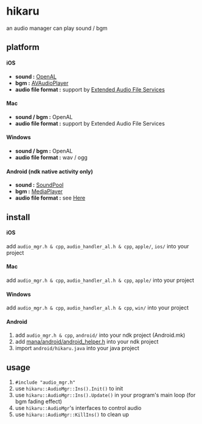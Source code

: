 hikaru
======

an audio manager can play sound / bgm

platform
--------
#### iOS
* __sound :__ [OpenAL](http://www.openal.org/)
* __bgm :__ [AVAudioPlayer](http://developer.apple.com/library/ios/#DOCUMENTATION/AVFoundation/Reference/AVAudioPlayerClassReference/Reference/Reference.html)
* __audio file format :__ support by [Extended Audio File Services](https://developer.apple.com/library/mac/#documentation/MusicAudio/Reference/ExtendedAudioFileServicesReference/Reference/reference.html)

#### Mac
* __sound / bgm :__ OpenAL
* __audio file format :__ support by Extended Audio File Services

#### Windows
* __sound / bgm :__ OpenAL
* __audio file format :__ wav / ogg

#### Android (ndk native activity only)
* __sound :__ [SoundPool](http://developer.android.com/reference/android/media/SoundPool.html)
* __bgm :__ [MediaPlayer](http://developer.android.com/reference/android/media/MediaPlayer.html)
* __audio file format :__ see [Here](http://developer.android.com/guide/appendix/media-formats.html#core)

install
-------
#### iOS
add `audio_mgr.h & cpp`, `audio_handler_al.h & cpp`, `apple/`, `ios/` into your project
#### Mac
add `audio_mgr.h & cpp`, `audio_handler_al.h & cpp`, `apple/` into your project
#### Windows
add `audio_mgr.h & cpp`, `audio_handler_al.h & cpp`, `win/` into your project
#### Android
1. add `audio_mgr.h & cpp`, `android/` into your ndk project (Android.mk)
2. add [mana/android/android_helper.h](https://github.com/exe44/mana/blob/master/android/android_helper.h) into your ndk project
3. import `android/hikaru.java` into your java project

usage
-----
1. `#include "audio_mgr.h"`
2. use `hikaru::AudioMgr::Ins().Init()` to init
3. use `hikaru::AudioMgr::Ins().Update()` in your program's main loop (for bgm fading effect)
4. use `hikaru::AudioMgr`'s interfaces to control audio
5. use `hikaru::AudioMgr::KillIns()` to clean up

